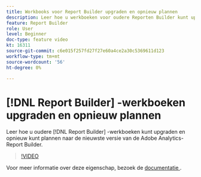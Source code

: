 ```yaml
---
title: Workbooks voor Report Builder upgraden en opnieuw plannen
description: Leer hoe u werkboeken voor oudere Reporten Builder kunt upgraden en opnieuw kunt plannen naar de nieuwste versie van de Adobe Analytics-Report Builder.
feature: Report Builder
role: User
level: Beginner
doc-type: feature video
kt: 16311
source-git-commit: c6e015f257fd27f27e60a4ce2a30c5369611d123
workflow-type: tm+mt
source-wordcount: '56'
ht-degree: 0%

---
```


# [!DNL Report Builder] -werkboeken upgraden en opnieuw plannen

Leer hoe u oudere [!DNL Report Builder] -werkboeken kunt upgraden en opnieuw kunt plannen naar de nieuwste versie van de Adobe Analytics-Report Builder.

>[!VIDEO](https://video.tv.adobe.com/v/3446188/?quality=12&learn=on&captions=dut)

Voor meer informatie over deze eigenschap, bezoek de [&#x200B; documentatie &#x200B;](https://experienceleague.adobe.com/nl/docs/analytics/analyze/report-builder/home).

